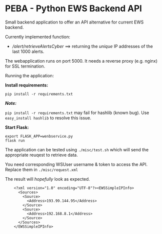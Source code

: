 # PEBA - Python EWS Backend API

Small backend application to offer an API alternative for current EWS backend. 

Currently implemented function: 

 - */alert/retrieveAlertsCyber* ==> returning the *unique* IP addresses of the last 1000 alerts. 


The webapplication runs on port 5000. It needs a reverse proxy (e.g. nginx) for SSL termination.


Running the application: 

**Install requirements:**

    pip install -r requirements.txt 



***Note:***
	
`pip install -r requirements.txt`  may fail for hashlib (known bug). Use `easy_install hashlib` to resolve this issue. 

**Start Flask:**

    export FLASK_APP=wenbservice.py
    flask run

The application can be tested using `./misc/test.sh` which will send the appropriate reuqest to retrieve data. 


You need corresponding WSUser username & token to access the API. Replace them in `./misc/request.xml`

The result will *hopefully* look as expected.

        <?xml version="1.0" encoding="UTF-8"?><EWSSimpleIPInfo>
          <Sources>
            <Source>
              <Address>193.99.144.95</Address>
            </Source>
            <Source>
              <Address>192.168.8.1</Address>
            </Source>
          </Sources>
        </EWSSimpleIPInfo>

